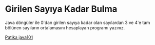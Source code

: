 # Girilen Sayıya Kadar Bulma

Java döngüler ile 0'dan girilen sayıya kadar olan sayılardan 3 ve 4'e tam bölünen sayıların ortalamasını hesaplayan programı yazınız.

[Patika java101](https://app.patika.dev/courses/java101)